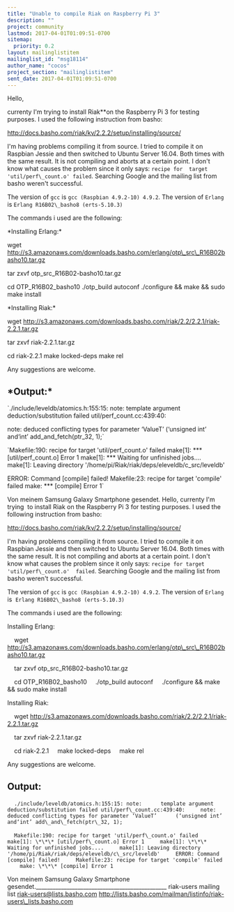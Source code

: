 ```yaml
---
title: "Unable to compile Riak on Raspberry Pi 3"
description: ""
project: community
lastmod: 2017-04-01T01:09:51-0700
sitemap:
  priority: 0.2
layout: mailinglistitem
mailinglist_id: "msg18114"
author_name: "cocos"
project_section: "mailinglistitem"
sent_date: 2017-04-01T01:09:51-0700
---
```




Hello,

currenty I'm trying to install Riak\*\*on the Raspberry Pi 3 for testing 
purposes. I used the following instruction from basho:


http://docs.basho.com/riak/kv/2.2.2/setup/installing/source/

I'm having problems compiling it from source. I tried to compile it on 
Raspbian Jessie and then switched to Ubuntu Server 16.04. Both times 
with the same result. It is not compiling and aborts at a certain point. 
I don't know what causes the problem since it only says: `recipe for 
target 'util/perf\_count.o' failed`. Searching Google and the mailing 
list from basho weren't successful.


The version of `gcc` is `gcc (Raspbian 4.9.2-10) 4.9.2`. The version of 
`Erlang` is `Erlang R16B02\_basho8 (erts-5.10.3)`


The commands i used are the following:

\*Installing Erlang:\*

 wget 
http://s3.amazonaws.com/downloads.basho.com/erlang/otp\_src\_R16B02basho10.tar.gz


 tar zxvf otp\_src\_R16B02-basho10.tar.gz

 cd OTP\_R16B02\_basho10
 ./otp\_build autoconf
 ./configure && make && sudo make install

\*Installing Riak:\*

 wget 
http://s3.amazonaws.com/downloads.basho.com/riak/2.2/2.2.1/riak-2.2.1.tar.gz


 tar zxvf riak-2.2.1.tar.gz

 cd riak-2.2.1
 make locked-deps
 make rel

Any suggestions are welcome.

## \*Output:\* ##

 `./include/leveldb/atomics.h:155:15: note:
 template argument deduction/substitution failed 
util/perf\_count.cc:439:40:

 note: deduced conflicting types for parameter ‘ValueT’
 (‘unsigned int’ and‘int’ add\_and\_fetch(ptr\_32, 1);`


 `Makefile:190: recipe for target 'util/perf\_count.o' failed
 make[1]: \*\*\* [util/perf\_count.o] Error 1
 make[1]: \*\*\* Waiting for unfinished jobs....
 make[1]: Leaving directory 
'/home/pi/Riak/riak/deps/eleveldb/c\_src/leveldb'

 ERROR: Command [compile] failed!
 Makefile:23: recipe for target 'compile' failed
 make: \*\*\* [compile] Error 1`

Von meinem Samsung Galaxy Smartphone gesendet.
Hello,
currenty I'm trying  to install Riak on the Raspberry Pi 3 for testing 
purposes. I used the following instruction from basho:

http://docs.basho.com/riak/kv/2.2.2/setup/installing/source/

I'm having problems compiling it from source. I tried to compile it on Raspbian 
Jessie and then switched to Ubuntu Server 16.04. Both times with the same 
result. It is not compiling and aborts at a certain point. I don't know what 
causes the problem since it only says: `recipe for target 'util/perf\_count.o' 
failed`. Searching Google and the mailing list from basho weren't successful. 

The version of `gcc` is `gcc (Raspbian 4.9.2-10) 4.9.2`. The version of 
`Erlang` is  `Erlang R16B02\_basho8 (erts-5.10.3)`

The commands i used are the following:

Installing Erlang:

    wget 
http://s3.amazonaws.com/downloads.basho.com/erlang/otp\_src\_R16B02basho10.tar.gz

    tar zxvf otp\_src\_R16B02-basho10.tar.gz

    cd OTP\_R16B02\_basho10
    ./otp\_build autoconf
    ./configure && make && sudo make install

Installing Riak:

    wget 
http://s3.amazonaws.com/downloads.basho.com/riak/2.2/2.2.1/riak-2.2.1.tar.gz

    tar zxvf riak-2.2.1.tar.gz

    cd riak-2.2.1
    make locked-deps
    make rel

Any suggestions are welcome.

## Output: ##

    `./include/leveldb/atomics.h:155:15: note: 
    template argument deduction/substitution failed util/perf\_count.cc:439:40:
    note: deduced conflicting types for parameter ‘ValueT’ 
    (‘unsigned int’ and‘int’ add\_and\_fetch(ptr\_32, 1);`


    `Makefile:190: recipe for target 'util/perf\_count.o' failed
    make[1]: \*\*\* [util/perf\_count.o] Error 1
    make[1]: \*\*\* Waiting for unfinished jobs....
    make[1]: Leaving directory '/home/pi/Riak/riak/deps/eleveldb/c\_src/leveldb'
    ERROR: Command [compile] failed!
    Makefile:23: recipe for target 'compile' failed
    make: \*\*\* [compile] Error 1`

Von meinem Samsung Galaxy Smartphone gesendet.\_\_\_\_\_\_\_\_\_\_\_\_\_\_\_\_\_\_\_\_\_\_\_\_\_\_\_\_\_\_\_\_\_\_\_\_\_\_\_\_\_\_\_\_\_\_\_
riak-users mailing list
riak-users@lists.basho.com
http://lists.basho.com/mailman/listinfo/riak-users\_lists.basho.com

